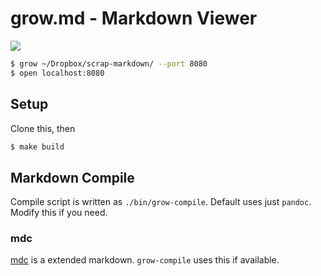 # grow.md - Markdown Viewer

![](https://user-images.githubusercontent.com/2749629/126341872-17401668-481e-47e7-ace0-652c118968b5.png)

```bash
$ grow ~/Dropbox/scrap-markdown/ --port 8080
$ open localhost:8080
```

## Setup

Clone this, then

```bash
$ make build
```

## Markdown Compile

Compile script is written as `./bin/grow-compile`.
Default uses just `pandoc`.
Modify this if you need.

<!--

### Tagging

Write `[#tag]` in Markdown.
This will be compiled to a link `[#tag](/#tag)` (see `./bin/grow-compile`).
And `/#tag` is a tag-filtered page.

-->

### mdc

[mdc](https://github.com/cympfh/mdc) is a extended markdown.
`grow-compile` uses this if available.

